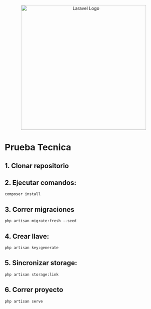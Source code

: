 <p align="center"><a href="https://laravel.com" target="_blank"><img src="https://raw.githubusercontent.com/laravel/art/master/logo-lockup/5%20SVG/2%20CMYK/1%20Full%20Color/laravel-logolockup-cmyk-red.svg" width="400" alt="Laravel Logo"></a></p>

# Prueba Tecnica

## 1. Clonar repositorio ``` ```

## 2. Ejecutar comandos:
```
composer install
```

## 3. Correr migraciones
```
php artisan migrate:fresh --seed
```

## 4. Crear llave:
```
php artisan key:generate
```

## 5. Sincronizar storage:
```
php artisan storage:link
```

## 6. Correr proyecto
```
php artisan serve
```


